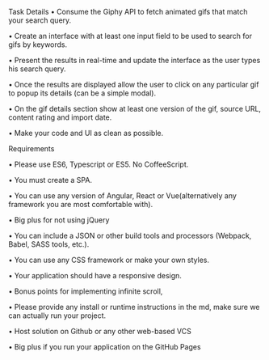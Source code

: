 Task Details
•	Consume the Giphy API  to fetch animated gifs that match your search query.

•	Create an interface with at least one input field to be used to search for gifs by keywords.

•	Present the results in real-time and update the interface as the user types his search query.

•	Once the results are displayed allow the user to click on any particular gif to popup its details (can be a simple modal).

•	On the gif details section show at least one version of the gif, source URL, content rating and import date.

•	Make your code and UI as clean as possible.


Requirements

•	Please use ES6, Typescript or ES5. No CoffeeScript.

•	You must create a SPA.

•	You can use any version of Angular, React or Vue(alternatively any framework you are most comfortable with).

•	Big plus for not using jQuery

•	You can include a JSON or other build tools and processors (Webpack, Babel, SASS tools, etc.).

•	You can use any CSS framework or make your own styles.

•	Your application should have a responsive design.

•	Bonus points for implementing infinite scroll,

•	Please provide any install or runtime instructions in the md, make sure we can actually run your project.

•	Host solution on Github or any other web-based VCS

•	Big plus if you run your application on the GitHub Pages
